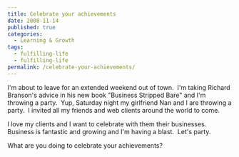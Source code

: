 ```yaml
---
title: Celebrate your achievements
date: 2008-11-14
published: true
categories:
  - Learning & Growth
tags:
  - fulfilling-life
  - fulfilling-life
permalink: /celebrate-your-achievements/
---
```

I'm about to leave for an extended weekend out of town.  I'm taking Richard Branson's advice in his new book "Business Stripped Bare" and I'm throwing a party.  Yup, Saturday night my girlfriend Nan and I are throwing a party.  I invited all my friends and web clients around the world to come.

I love my clients and I want to celebrate with them their businesses.  Business is fantastic and growing and I'm having a blast.  Let's party.

What are you doing to celebrate your achievements?
